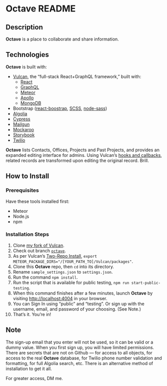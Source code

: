 # **Octave** README

## Description

**Octave** is a place to collaborate and share information.

## Technologies

**Octave** is built with:

- [Vulcan](http://vulcanjs.org/), the “full-stack React+GraphQL framework,”
built with:
  - [React](https://reactjs.org/)
  - [GraphQL](https://graphql.org/)
  - [Meteor](https://www.meteor.com/)
  - [Apollo](https://www.apollographql.com/)
  - [MongoDB](https://www.mongodb.com/)
- Bootstrap ([react-boostrap](https://react-bootstrap.github.io/),
[SCSS](https://sass-lang.com/documentation/syntax#scss), [node-sass](https://github.com/sass/node-sass))
- [Algolia](https://www.algolia.com/)
- [Cypress](https://cypress.io/)
- [Mailgun](https://www.mailgun.com/)
- [Mockaroo](https://mockaroo.com/)
- [Storybook](https://storybook.js.org/)
- [Twilio](https://www.twilio.com/)

**Octave** lists Contacts, Offices, Projects and Past Projects, and provides an
expanded editing interface for admins. Using Vulcan’s
[hooks and callbacks](https://docs.vulcanjs.org/callbacks.html), related records
are transformed upon editing the original record. Brill.

## How to Install

### Prerequisites

Have these tools installed first:

- Meteor
- Node.js
- npm

### Installation Steps

1. Clone [my fork of Vulcan](https://github.com/kevinashworth/Vulcan).
2. Check out branch [`octave`](https://github.com/kevinashworth/Vulcan/tree/Octave).
3. As per Vulcan’s [Two-Repo Install](https://docs.vulcanjs.org/#Two-Repo-Install-Optional), `export METEOR_PACKAGE_DIRS="/[YOUR_PATH_TO]/Vulcan/packages"`.
4. Clone this **Octave** repo, then `cd` into its directory.
5. Rename `sample_settings.json` to `settings.json`.
6. Run the command `npm install`.
7. Run the script that is available for public testing, `npm run start-public-testing`.
8. When this command finishes after a few minutes, launch **Octave** by visiting <http://localhost:4004> in your browser.
9. You can Sign In using “public” and “testing”. Or sign up with the username, email, and password of your choosing. (See Note.)
10. That’s it. You’re in!

## Note

The sign-up email that you enter will not be used, so it can be valid or a dummy value.
When you first sign up, you will have limited permissions.
There are secrets that are not on Github — for access to all objects, for access to the real **Octave** database, for Twilio
phone number validation and formatting, for full Algolia search, etc.
There is an alternative method of installation to get it all.

For greater access, DM me.
